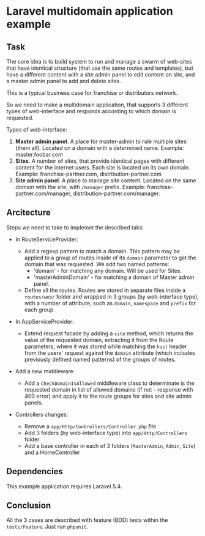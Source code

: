 # Laravel multidomain application example

## Task

The core idea is to build system to run and manage a swarm of web-sites that have
identical structure (that use the same routes and templates), but have a
different content with a site admin panel to edit content on site, and a master
admin panel to add and delete sites.

This is a typical business case for franchise or distributors network.

So we need to make a multidomain application, that supports 3 different types of
web-interface and responds according to which domain is requested.

Types of web-interface:

1. **Master admin panel**. A place for master-admin to rule multiple sites (them all).
Located on a domain with a determined name. Example: master.foobar.com
2. **Sites**. A number of sites, that provide identical pages with different
content for the internet users. Each site is located on its own domain. 
Example: franchise-partner.com, distribution-partner.com
3. **Site admin panel**. A place to manage site content. Located on the same domain
with the site, with `/manager` prefix. Example: franchise-partner.com/manager,
distribution-partner.com/manager.

## Arcitecture

Steps we need to take to implemet the described taks:

- In RouteServiceProvider:
    - Add a regexp pattern to match a domain. This pattern may be applied to a
group of routes inside of its `domain` parameter to get the domain that was
requested. We add two named patterns:
        - 'domain' - for matching any domain. Will be used for Sites.
        - 'masterAdminDomain' - for matching a domain of Master admin panel.
    - Define all the routes. Routes are stored in separate files inside a
`routes/web/` folder and wrapped in 3 groups (by web-interface type), with
a number of attribute, such as `domain`, `namespace` and `prefix` for each
group.

- In AppServiceProvider:
    - Extend request facade by adding a `site` method, which returns the value
of the requested domain, extracting it from the Route parameters, where it was
stored while matching the `host` header from the users' request against the
`domain` attribute (which includes previously defined named patterns) of the
groups of routes.

- Add a new middleware:
    - Add a `CheckDomainIsAllowed` middleware class to determinate is the
requested domain in list of allowed domains (if not - response with 400 error)
and apply it to the route groups for sites and site admin panels.

- Controllers changes:
    - Remove a `app/Http/Controllers/Controller.php` file
    - Add 3 folders (by web-interface type) into `app/Http/Controllers` folder
    - Add a base controller in each of 3 folders (`MasterAdmin`, `Admin`, `Site`)
and a HomeController

## Dependencies

This example application requires Laravel 5.4.

## Conclusion

All the 3 cases are described with feature (BDD) tests within the `tests/Feature`.
Just run `phpunit`.
